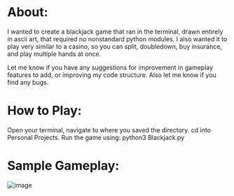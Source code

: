 # About:
I wanted to create a blackjack game that ran in the terminal, drawn entirely in ascii art, 
that required no nonstandard python modules.
I also wanted it to play very similar to a casino, so you can split, doubledown, buy insurance, and play multiple hands at once. 

Let me know if you have any suggestions for improvement in gameplay features to add, or improving my code structure.
Also let me know if you find any bugs.

# How to Play:
Open your terminal, navigate to where you saved the directory. 
cd into Personal Projects.
Run the game using: python3 Blackjack.py

# Sample Gameplay:
![image](https://github.com/neonate11/Terminal_Blackjack_Ascii_Art/assets/162996499/d75673ed-1423-441c-9132-6fda04325d63)




